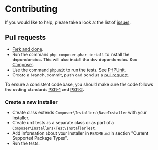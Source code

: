 # Contributing

If you would like to help, please take a look at the list of
[issues](https://github.com/composer/installers/issues).

## Pull requests

* [Fork and clone](https://help.github.com/articles/fork-a-repo).
* Run the command `php composer.phar install` to install the dependencies.
  This will also install the dev dependencies. See [Composer](https://getcomposer.org/doc/03-cli.md#install).
* Use the command `phpunit` to run the tests. See [PHPUnit](http://phpunit.de).
* Create a branch, commit, push and send us a
  [pull request](https://help.github.com/articles/using-pull-requests).

To ensure a consistent code base, you should make sure the code follows the
coding standards [PSR-1](http://www.php-fig.org/psr/psr-1/) and
[PSR-2](http://www.php-fig.org/psr/psr-2/).

### Create a new Installer

* Create class extends `Composer\Installers\BaseInstaller` with your Installer.
* Create unit tests as a separate class or as part of a `Composer\Installers\Test\InstallerTest`.
* Add information about your Installer in `README.md` in section "Current Supported Package Types".
* Run the tests.
